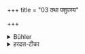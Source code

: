 +++
title = "03 तथा पशुपस्य"

+++

<details><summary>Bühler</summary>

3. The same (punishment shall be awarded) to a herdsman (who leaves his work);
</details>

<details><summary>हरदत्त-टीका</summary>

## सूत्रम्
तथा पशुपस्य ॥३॥  
### टिप्पनी
पशुपो गोपालः तस्याऽपि कर्मन्यासे पालनस्याऽकरणे दण्डेन ताडनं दण्डः ॥३॥
</details>
